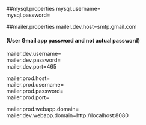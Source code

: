 ##mysql.properties
mysql.username=  
mysql.password=

##mailer.properties
mailer.dev.host=smtp.gmail.com  
#### (User Gmail app password and not actual password)
mailer.dev.username=  
mailer.dev.password=  
mailer.dev.port=465    

mailer.prod.host=  
mailer.prod.username=  
mailer.prod.password=  
mailer.prod.port=  

mailer.prod.webapp.domain=  
mailer.dev.webapp.domain=http://localhost:8080